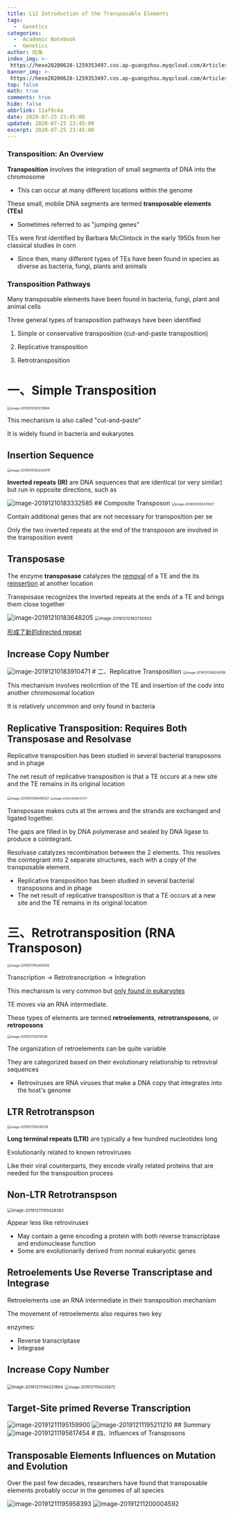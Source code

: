 ```yaml
---
title: L12 Introduction of the Transposable Elements
tags:
  -  Genetics
categories:
  -  Academic Notebook
  -  Genetics
author: 向海
index_img: >-
 https://hexo20200628-1259353497.cos.ap-guangzhou.myqcloud.com/Articles/Academic_Notes/Genetics/20200725_photo_2020-07-09_19-11-59.jpg
banner_img: >-
 https://hexo20200628-1259353497.cos.ap-guangzhou.myqcloud.com/Articles/Academic_Notes/Genetics/20200725_photo_2020-07-10_19-16-57.jpg
top: false
math: true
comments: true
hide: false
abbrlink: 11af9c4a
date: 2020-07-25 23:45:00
updated: 2020-07-25 23:45:00
excerpt: 2020-07-25 23:45:00
---
```


### Transposition: An Overview

**Transposition** involves the integration of small segments of DNA into the chromosome

+ This can occur at many different locations within the genome

These small, mobile DNA segments are termed **transposable elements (TEs)**

+ Sometimes referred to as "jumping genes"

TEs were first identified by Barbara McClintock in the early 1950s from her classical studies in corn

+ Since then, many different types of TEs have been found in species as diverse as bacteria, fungi, plants and animals

### Transposition Pathways

Many transposable elements have been found in bacteria, fungi, plant and animal cells

Three general types of transposition pathways have been identified

1. Simple or conservative transposition (cut-and-paste transposition)

2.	Replicative transposition
3.	Retrotransposition

# 一、Simple Transposition

<img src="https://20190531-1259353497.cos.ap-guangzhou.myqcloud.com/image-20191210183213994.png" alt="image-20191210183213994" style="zoom: 50%;" />

This mechanism is also called "cut-and-paste”

It is widely found in bacteria and eukaryotes

## Insertion Sequence

<img src="https://20190531-1259353497.cos.ap-guangzhou.myqcloud.com/image-20191210183243479.png" alt="image-20191210183243479" style="zoom: 50%;" />

**Inverted repeats (IR)** are DNA sequences that are identical (or very similar) but run in opposite directions, such as

<img src="https://20190531-1259353497.cos.ap-guangzhou.myqcloud.com/image-20191210183332585.png" alt="image-20191210183332585" style="zoom:100%;" />
## Composite Transposon

<img src="https://20190531-1259353497.cos.ap-guangzhou.myqcloud.com/image-20191210183431007.png" alt="image-20191210183431007" style="zoom: 50%;" />

Contain additional genes that are not necessary for transposition per se

Only the two inverted repeats at the end of the transposon are involved in the transposition event

## Transposase

The enzyme **transposase** catalyzes the <u>removal</u> of a TE and the its <u>reinsertion</u> at another location

Transposase recognizes the inverted repeats at the ends of a TE and brings them close together

<img src="https://20190531-1259353497.cos.ap-guangzhou.myqcloud.com/image-20191210183648205.png" alt="image-20191210183648205" style="zoom:100%;" />
<img src="https://20190531-1259353497.cos.ap-guangzhou.myqcloud.com/image-20191210183730502.png" alt="image-20191210183730502" style="zoom: 67%;" />

<u>形成了新的directed repeat</u>

## Increase Copy Number

<img src="https://20190531-1259353497.cos.ap-guangzhou.myqcloud.com/image-20191210183910471.png" alt="image-20191210183910471" style="zoom:100%;" />
# 二、Replicative Transposition

<img src="https://20190531-1259353497.cos.ap-guangzhou.myqcloud.com/image-20191210184240199.png" alt="image-20191210184240199" style="zoom: 50%;" />

This mechanism involves reolicntion of the TE and insertion of the codv into another chromosomal location

It is relatively uncommon and only found in bacteria

## Replicative Transposition: Requires Both Transposase and Resolvase

Replicative transposition has been studied in several bacterial transposons and in phage

The net result of replicative transposition is that a TE occurs at a new site and the TE remains in its original location

<img src="https://20190531-1259353497.cos.ap-guangzhou.myqcloud.com/image-20191210184418321.png" alt="image-20191210184418321" style="zoom:50%;" />

<img src="https://20190531-1259353497.cos.ap-guangzhou.myqcloud.com/image-20191210185131717.png" alt="image-20191210185131717" style="zoom: 45%;" />

Transposase makes cuts at the arrows and the strands are exchanged and ligated together.

The gaps are filled in by DNA polymerase and sealed by DNA ligase to produce a cointegrant.

Resolvase catalyzes recombination between the 2 elements. This resolves the cointegrant into 2 separate structures, each with a copy of the transposable element.

+ Replicative transposition has been studied in several bacterial transposons and in phage
+ The net result of replicative transposition is that a TE occurs at a new site and the TE remains in its original location

# 三、Retrotransposition (RNA Transposon)

<img src="https://20190531-1259353497.cos.ap-guangzhou.myqcloud.com/image-20191211192405042.png" alt="image-20191211192405042" style="zoom:50%;" />

Transcription → Retrotranscription → Integration

This mechanism is very common but <u>only found in eukaryotes</u>

TE moves via an RNA intermediate.

These types of elements are termed **retroelements**, **retrotransposons**, or **retroposons**

<img src="https://20190531-1259353497.cos.ap-guangzhou.myqcloud.com/image-20191211193115136.png" alt="image-20191211193115136" style="zoom:50%;" />

The organization of retroelements can be quite variable

They are categorized based on their evolutionary relationship to retroviral sequences

+ Retroviruses are RNA viruses that make a DNA copy that integrates into the host's genome

## LTR Retrotranspson

<img src="https://20190531-1259353497.cos.ap-guangzhou.myqcloud.com/image-20191211193140126.png" alt="image-20191211193140126" style="zoom:50%;" />

**Long terminal repeats (LTR)** are typically a few hundred nucleotides long

Evolutionarily related to known retroviruses

Like their viral counterparts, they encode virally related proteins that are needed for the transposition process

## Non-LTR Retrotranspson

<img src="https://20190531-1259353497.cos.ap-guangzhou.myqcloud.com/image-20191211193428382.png" alt="image-20191211193428382" style="zoom: 67%;" />

Appear less like retroviruses

+ May contain a gene encoding a protein with both reverse transcriptase and endonuclease function
+ Some are evolutionarily derived from normal eukaryotic genes

## Retroelements Use Reverse Transcriptase and Integrase

Retroelements use an RNA intermediate in their transposition mechanism

The movement of retroelements also requires two key

enzymes:

+ Reverse transcriptase
+ Integrase

## Increase Copy Number

<img src="https://20190531-1259353497.cos.ap-guangzhou.myqcloud.com/image-20191211194221894.png" alt="image-20191211194221894" style="zoom: 67%;" />

<img src="https://20190531-1259353497.cos.ap-guangzhou.myqcloud.com/image-20191211194245672.png" alt="image-20191211194245672" style="zoom:60%;" />

## Target‐Site primed Reverse Transcription

<img src="https://20190531-1259353497.cos.ap-guangzhou.myqcloud.com/image-20191211195159900.png" alt="image-20191211195159900" style="zoom:100%;" />
<img src="https://20190531-1259353497.cos.ap-guangzhou.myqcloud.com/image-20191211195211210.png" alt="image-20191211195211210" style="zoom:100%;" />
## Summary

<img src="https://20190531-1259353497.cos.ap-guangzhou.myqcloud.com/image-20191211195617454.png" alt="image-20191211195617454" style="zoom:100%;" />
# 四、Influences of Transposons

## Transposable Elements Influences on Mutation and Evolution

Over the past few decades, researchers have found that transposable elements probably occur in the genomes of all species

<img src="https://20190531-1259353497.cos.ap-guangzhou.myqcloud.com/image-20191211195958393.png" alt="image-20191211195958393" style="zoom:100%;" />
<img src="https://20190531-1259353497.cos.ap-guangzhou.myqcloud.com/image-20191211200004592.png" alt="image-20191211200004592" style="zoom:100%;" />